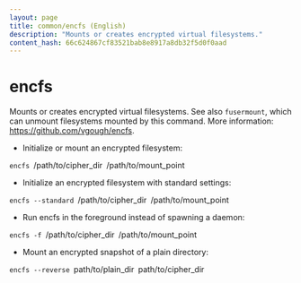 ```yaml
---
layout: page
title: common/encfs (English)
description: "Mounts or creates encrypted virtual filesystems."
content_hash: 66c624867cf83521bab8e8917a8db32f5d0f0aad
---
```

# encfs

Mounts or creates encrypted virtual filesystems.
See also `fusermount`, which can unmount filesystems mounted by this command.
More information: <https://github.com/vgough/encfs>.

- Initialize or mount an encrypted filesystem:

`encfs `<span class="tldr-var badge badge-pill bg-dark-lm bg-white-dm text-white-lm text-dark-dm font-weight-bold">/path/to/cipher_dir</span>` `<span class="tldr-var badge badge-pill bg-dark-lm bg-white-dm text-white-lm text-dark-dm font-weight-bold">/path/to/mount_point</span>

- Initialize an encrypted filesystem with standard settings:

`encfs --standard `<span class="tldr-var badge badge-pill bg-dark-lm bg-white-dm text-white-lm text-dark-dm font-weight-bold">/path/to/cipher_dir</span>` `<span class="tldr-var badge badge-pill bg-dark-lm bg-white-dm text-white-lm text-dark-dm font-weight-bold">/path/to/mount_point</span>

- Run encfs in the foreground instead of spawning a daemon:

`encfs -f `<span class="tldr-var badge badge-pill bg-dark-lm bg-white-dm text-white-lm text-dark-dm font-weight-bold">/path/to/cipher_dir</span>` `<span class="tldr-var badge badge-pill bg-dark-lm bg-white-dm text-white-lm text-dark-dm font-weight-bold">/path/to/mount_point</span>

- Mount an encrypted snapshot of a plain directory:

`encfs --reverse `<span class="tldr-var badge badge-pill bg-dark-lm bg-white-dm text-white-lm text-dark-dm font-weight-bold">path/to/plain_dir</span>` `<span class="tldr-var badge badge-pill bg-dark-lm bg-white-dm text-white-lm text-dark-dm font-weight-bold">path/to/cipher_dir</span>
